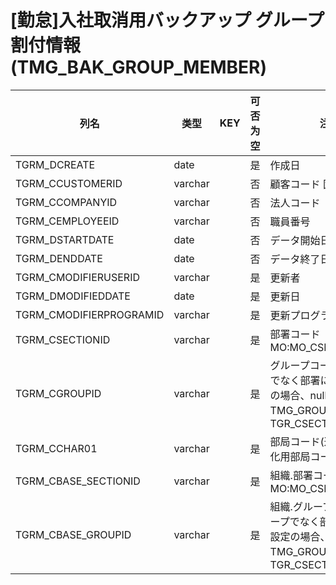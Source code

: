 # [勤怠]入社取消用バックアップ  グループ割付情報(TMG_BAK_GROUP_MEMBER)
| 列名   | 类型   | KEY  | 可否为空 | 注释   |
| ---- | ---- | ---- | ---- | ---- |
|TGRM_DCREATE|date||是|作成日|
|TGRM_CCUSTOMERID|varchar||否|顧客コード                        固定：01|
|TGRM_CCOMPANYID|varchar||否|法人コード|
|TGRM_CEMPLOYEEID|varchar||否|職員番号|
|TGRM_DSTARTDATE|date||否|データ開始日|
|TGRM_DENDDATE|date||否|データ終了日|
|TGRM_CMODIFIERUSERID|varchar||是|更新者|
|TGRM_DMODIFIEDDATE|date||是|更新日|
|TGRM_CMODIFIERPROGRAMID|varchar||是|更新プログラムID|
|TGRM_CSECTIONID|varchar||是|部署コード  MO:MO_CSECTIONID_CK|
|TGRM_CGROUPID|varchar||是|グループコード  グループでなく部署に対する設定の場合、null  TMG_GROUP：TGR_CSECTIONID|
|TGRM_CCHAR01|varchar||是|部局コード(連携時の初期化用部局コード)|
|TGRM_CBASE_SECTIONID|varchar||是|組織.部署コード  MO:MO_CSECTIONID_CK|
|TGRM_CBASE_GROUPID|varchar||是|組織.グループコード  グループでなく部署に対する設定の場合、null  TMG_GROUP：TGR_CSECTIONID|
